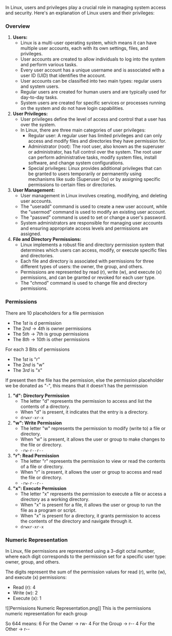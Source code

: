 In Linux, users and privileges play a crucial role in managing system access and security. Here's an explanation of Linux users and their privileges:

### Overview
1. **Users:**
	- Linux is a multi-user operating system, which means it can have multiple user accounts, each with its own settings, files, and privileges.
	- User accounts are created to allow individuals to log into the system and perform various tasks.
	- Every user account has a unique username and is associated with a user ID (UID) that identifies the account.
	- User accounts can be classified into two main types: regular users and system users.
	- Regular users are created for human users and are typically used for day-to-day tasks.
	- System users are created for specific services or processes running on the system and do not have login capabilities. <br>
2. **User Privileges:**
	- User privileges define the level of access and control that a user has over the system.
	- In Linux, there are three main categories of user privileges:
		- Regular user: A regular user has limited privileges and can only access and modify files and directories they have permission for.
		- Administrator (root): The root user, also known as the superuser or administrator, has full control over the system. The root user can perform administrative tasks, modify system files, install software, and change system configurations.
		- Special privileges: Linux provides additional privileges that can be granted to users temporarily or permanently using mechanisms like sudo (Superuser Do) or by assigning specific permissions to certain files or directories. <br>
3. **User Management:**
	- User management in Linux involves creating, modifying, and deleting user accounts.
	- The "useradd" command is used to create a new user account, while the "usermod" command is used to modify an existing user account.
	- The "passwd" command is used to set or change a user's password.
	- System administrators are responsible for managing user accounts and ensuring appropriate access levels and permissions are assigned. <br>
4. **File and Directory Permissions:**
    - Linux implements a robust file and directory permission system that determines which users can access, modify, or execute specific files and directories.
    - Each file and directory is associated with permissions for three different types of users: the owner, the group, and others.
    - Permissions are represented by read (r), write (w), and execute (x) permissions, and can be granted or revoked for each user type.
    - The "chmod" command is used to change file and directory permissions. <br>

### Permissions
There are 10 placeholders for a file permission
- The $1st$ is d permission
- The $2nd→4th$ is owner permissions
- The $5th→7th$ is group permissions
- The $8th→10th$ is other permissions

For each 3 Bits of permissions
- The $1st$ is "r"
- The $2nd$ is "w"
- The $3rd$ is "x"

If present then the file has the permission, else the permission placeholder we be donated as "-",
this means that it doesn't has the permission

1. **"d": Directory Permission**
	- The letter "d" represents the permission to access and list the contents of a directory.
	- When "d" is present, it indicates that the entry is a directory.
	- `drwxr-xr-x`
2. **"w": Write Permission**
	- The letter "w" represents the permission to modify (write to) a file or directory.
	- When "w" is present, it allows the user or group to make changes to the file or directory.
	- `-rw-r--r--`
3. **"r": Read Permission**
	- The letter "r" represents the permission to view or read the contents of a file or directory.
	- When "r" is present, it allows the user or group to access and read the file or directory.
	- `-rw-r--r--`
4. **"x": Execute Permission**
	- The letter "x" represents the permission to execute a file or access a directory as a working directory.
	- When "x" is present for a file, it allows the user or group to run the file as a program or script.
	- When "x" is present for a directory, it grants permission to access the contents of the directory and navigate through it.
	- `drwxr-xr-x`

### Numeric Representation
In Linux, file permissions are represented using a 3-digit octal number, where each digit corresponds to the permission set for a specific user type: owner, group, and others.

The digits represent the sum of the permission values for read (r), write (w), and execute (x) permissions:
- Read (r): 4
- Write (w): 2
- Execute (x): 1

![[Permissions Numeric Representation.png]]
This is the permissions numeric representation for each group

So 644 means:
6 For the Owner → rw-
4 For the Group → r--
4 For the Other → r--